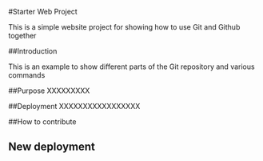 #Starter Web Project

This is a simple website project for showing how to use Git and Github together

##Introduction

This is an example to show different parts
of the Git repository and various commands

##Purpose
XXXXXXXXX

##Deployment
XXXXXXXXXXXXXXXXX

##How to contribute

## New deployment
